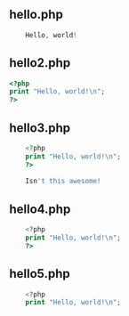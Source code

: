 hello.php
---------
```php
    Hello, world!
```

hello2.php
----------
```php
<?php
print "Hello, world!\n";
?>
```

hello3.php
----------
```php
    <?php
    print "Hello, world!\n";
    ?>
    
    Isn't this awesome!
```

hello4.php
----------
```php
    <?php
    print "Hello, world!\n";
    ?>
```    

hello5.php
----------
```php
    <?php
    print "Hello, world!\n";
```
